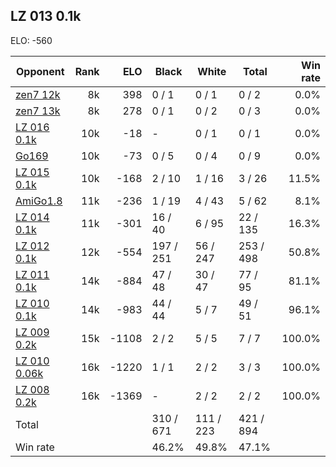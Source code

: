 ## LZ 013 0.1k ##

ELO: -560

Opponent | Rank | ELO | Black | White | Total | Win rate
---------|-----:|----:|-------|-------|-------|-------:
[zen7 12k](zen7%2012k.md) | 8k | 398 | 0 / 1 | 0 / 1 | 0 / 2 | 0.0%
[zen7 13k](zen7%2013k.md) | 8k | 278 | 0 / 1 | 0 / 2 | 0 / 3 | 0.0%
[LZ 016 0.1k](LZ%20016%200.1k.md) | 10k | -18 | - | 0 / 1 | 0 / 1 | 0.0%
[Go169](Go169.md) | 10k | -73 | 0 / 5 | 0 / 4 | 0 / 9 | 0.0%
[LZ 015 0.1k](LZ%20015%200.1k.md) | 10k | -168 | 2 / 10 | 1 / 16 | 3 / 26 | 11.5%
[AmiGo1.8](AmiGo1.8.md) | 11k | -236 | 1 / 19 | 4 / 43 | 5 / 62 | 8.1%
[LZ 014 0.1k](LZ%20014%200.1k.md) | 11k | -301 | 16 / 40 | 6 / 95 | 22 / 135 | 16.3%
[LZ 012 0.1k](LZ%20012%200.1k.md) | 12k | -554 | 197 / 251 | 56 / 247 | 253 / 498 | 50.8%
[LZ 011 0.1k](LZ%20011%200.1k.md) | 14k | -884 | 47 / 48 | 30 / 47 | 77 / 95 | 81.1%
[LZ 010 0.1k](LZ%20010%200.1k.md) | 14k | -983 | 44 / 44 | 5 / 7 | 49 / 51 | 96.1%
[LZ 009 0.2k](LZ%20009%200.2k.md) | 15k | -1108 | 2 / 2 | 5 / 5 | 7 / 7 | 100.0%
[LZ 010 0.06k](LZ%20010%200.06k.md) | 16k | -1220 | 1 / 1 | 2 / 2 | 3 / 3 | 100.0%
[LZ 008 0.2k](LZ%20008%200.2k.md) | 16k | -1369 | - | 2 / 2 | 2 / 2 | 100.0%
Total | | | 310 / 671 | 111 / 223 | 421 / 894 | 
Win rate| | | 46.2% | 49.8% | 47.1% | 
